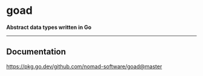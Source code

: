 # goad

**Abstract data types written in Go**

---

## Documentation

https://pkg.go.dev/github.com/nomad-software/goad@master
